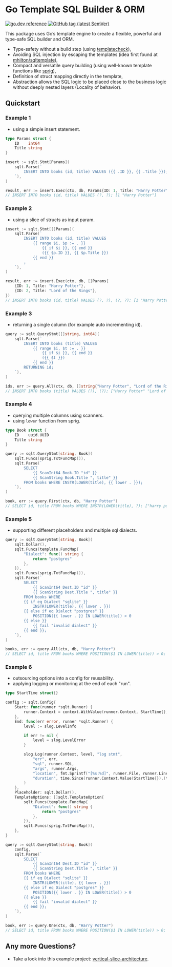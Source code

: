 # Go Template SQL Builder & ORM

[![go.dev reference](https://img.shields.io/badge/go.dev-reference-007d9c?logo=go&logoColor=white)](https://pkg.go.dev/github.com/wroge/sqlt)
[![GitHub tag (latest SemVer)](https://img.shields.io/github/tag/wroge/sqlt.svg?style=social)](https://github.com/wroge/sqlt/tags)

This package uses Go’s template engine to create a flexible, powerful and type-safe SQL builder and ORM.

- Type-safety without a build step (using [templatecheck](https://github.com/jba/templatecheck)),
- Avoiding SQL injection by escaping the templates (idea first found at [mhilton/sqltemplate](https://github.com/mhilton/sqltemplate)),
- Compact and versatile query building (using well-known template functions like [sprig](https://masterminds.github.io/sprig/)),
- Definition of struct mapping directly in the template,
- Abstraction allows the SQL logic to be placed close to the business logic without deeply nested layers (Locality of behavior).

## Quickstart

### Example 1

- using a simple insert statement.

```go
type Params struct {
	ID    int64
	Title string
}

insert := sqlt.Stmt[Params](
	sqlt.Parse(`
		INSERT INTO books (id, title) VALUES ({{ .ID }}, {{ .Title }});
	`),
)

result, err := insert.Exec(ctx, db, Params{ID: 1, Title: "Harry Potter"})
// INSERT INTO books (id, title) VALUES (?, ?); [1 "Harry Potter"]
```

### Example 2

- using a slice of structs as input param.

```go
insert := sqlt.Stmt[[]Params](
	sqlt.Parse(`
		INSERT INTO books (id, title) VALUES
			{{ range $i, $p := . }} 
				{{ if $i }}, {{ end }}
				({{ $p.ID }}, {{ $p.Title }})
			{{ end }}
		;
	`),
)

result, err := insert.Exec(ctx, db, []Params{
	{ID: 1, Title: "Harry Potter"},
	{ID: 2, Title: "Lord of the Rings"},
})
// INSERT INTO books (id, title) VALUES (?, ?), (?, ?); [1 "Harry Potter" 2 "Lord of the Rings"]
```

### Example 3

- returning a single column (for example auto incrementing id).

```go
query := sqlt.QueryStmt[[]string, int64](
	sqlt.Parse(`
		INSERT INTO books (title) VALUES
			{{ range $i, $t := . }} 
				{{ if $i }}, {{ end }}
				({{ $t }})
			{{ end }}
		RETURNING id;
	`),
)

ids, err := query.All(ctx, db, []string{"Harry Potter", "Lord of the Rings"})
// INSERT INTO books (title) VALUES (?), (?); ["Harry Potter" "Lord of the Rings"]
```

### Example 4

- querying multiple columns using scanners.
- using ```lower``` function from sprig.

```go
type Book struct {
	ID    uuid.UUID
	Title string
}

query := sqlt.QueryStmt[string, Book](
	sqlt.Funcs(sprig.TxtFuncMap()),
	sqlt.Parse(`
		SELECT
			{{ ScanInt64 Book.ID "id" }}
			{{ ScanString Book.Title ", title" }}
		FROM books WHERE INSTR(LOWER(title), {{ lower . }});
	`),
)

book, err := query.First(ctx, db, "Harry Potter")
// SELECT id, title FROM books WHERE INSTR(LOWER(title), ?); ["harry potter"]
```

### Example 5

- supporting different placeholders and multiple sql dialects.

```go
query := sqlt.QueryStmt[string, Book](
	sqlt.Dollar(),
	sqlt.Funcs(template.FuncMap{
		"Dialect": func() string {
			return "postgres"
		},
	}),
	sqlt.Funcs(sprig.TxtFuncMap()),
	sqlt.Parse(`
		SELECT
			{{ ScanInt64 Dest.ID "id" }}
			{{ ScanString Dest.Title ", title" }}
		FROM books WHERE
		{{ if eq Dialect "sqlite" }}
			INSTR(LOWER(title), {{ lower . }})
		{{ else if eq Dialect "postgres" }}
			POSITION({{ lower . }} IN LOWER(title)) > 0
		{{ else }}
			{{ fail "invalid dialect" }}
		{{ end }};
	`),
)

books, err := query.All(ctx, db, "Harry Potter")
// SELECT id, title FROM books WHERE POSITION($1 IN LOWER(title)) > 0; ["harry potter"]
```

### Example 6

- outsourcing options into a config for reusability.
- applying logging or monitoring at the end of each "run".

```go
type StartTime struct{}

config := sqlt.Config{
	Start: func(runner *sqlt.Runner) {
		runner.Context = context.WithValue(runner.Context, StartTime{}, time.Now())
	},
	End: func(err error, runner *sqlt.Runner) {
		level := slog.LevelInfo

		if err != nil {
			level = slog.LevelError
		}

		slog.Log(runner.Context, level, "log stmt",
			"err", err,
			"sql", runner.SQL,
			"args", runner.Args,
			"location", fmt.Sprintf("[%s:%d]", runner.File, runner.Line),
			"duration", time.Since(runner.Context.Value(StartTime{}).(time.Time)),
		)
	},
	Placeholder: sqlt.Dollar(),
	TemplateOptions: []sqlt.TemplateOption{
		sqlt.Funcs(template.FuncMap{
			"Dialect": func() string {
				return "postgres"
			},
		}),
		sqlt.Funcs(sprig.TxtFuncMap()),
	},
}

query := sqlt.QueryStmt[string, Book](
	config,
	sqlt.Parse(`
		SELECT
			{{ ScanInt64 Dest.ID "id" }}
			{{ ScanString Dest.Title ", title" }}
		FROM books WHERE
		{{ if eq Dialect "sqlite" }}
			INSTR(LOWER(title), {{ lower . }})
		{{ else if eq Dialect "postgres" }}
			POSITION({{ lower . }} IN LOWER(title)) > 0
		{{ else }}
			{{ fail "invalid dialect" }}
		{{ end }};
	`),
)

book, err := query.One(ctx, db, "Harry Potter")
// SELECT id, title FROM books WHERE POSITION($1 IN LOWER(title)) > 0; ["harry potter"]
```

## Any more Questions?

- Take a look into this example project: [vertical-slice-architecture](https://github.com/wroge/vertical-slice-architecture).

